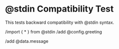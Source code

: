 # @stdin Compatibility Test

This tests backward compatibility with @stdin syntax.

/import { * } from @stdin
/add @config.greeting

/add @data.message